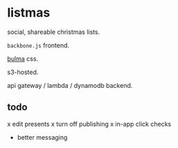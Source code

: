 # listmas

social, shareable christmas lists.

`backbone.js` frontend.

[bulma](http://bulma.io/) css.

s3-hosted.

api gateway / lambda / dynamodb backend.

## todo

x edit presents
x turn off publishing
x in-app click checks

- better messaging
